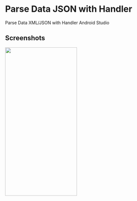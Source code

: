 # Parse Data JSON with Handler

Parse Data XML/JSON with Handler Android Studio

## Screenshots

<img src="https://github.com/nuryadincjr/Parse-Data-JSON-with-Handler/blob/main/img/1.gif" width="233" height="483">
